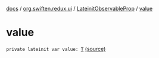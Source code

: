 [docs](../../index.md) / [org.swiften.redux.ui](../index.md) / [LateinitObservableProp](index.md) / [value](./value.md)

# value

`private lateinit var value: `[`T`](index.md#T) [(source)](https://github.com/protoman92/KotlinRedux/tree/master/common\common-ui\src\main\kotlin/org/swiften/redux/ui/ObservableProp.kt#L21)